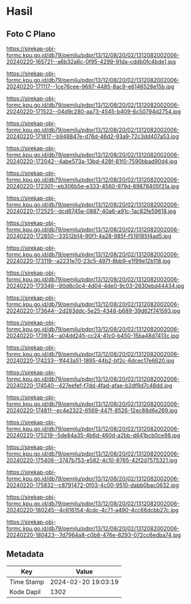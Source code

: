 # Hasil

## Foto C Plano

https://sirekap-obj-formc.kpu.go.id/db79/pemilu/pdpr/13/12/08/20/02/1312082002006-20240220-165721--a6b32a6c-0f95-4299-91da-cddb0fc4bde1.jpg

https://sirekap-obj-formc.kpu.go.id/db79/pemilu/pdpr/13/12/08/20/02/1312082002006-20240220-171117--1ce76cee-9697-4485-8ac9-e6146528e15b.jpg

https://sirekap-obj-formc.kpu.go.id/db79/pemilu/pdpr/13/12/08/20/02/1312082002006-20240220-171522--04d9c280-aa73-4545-b409-6c50794d2754.jpg

https://sirekap-obj-formc.kpu.go.id/db79/pemilu/pdpr/13/12/08/20/02/1312082002006-20240220-171817--b948847e-d76d-46d2-93a9-72c3dd407a53.jpg

https://sirekap-obj-formc.kpu.go.id/db79/pemilu/pdpr/13/12/08/20/02/1312082002006-20240220-172042--4abe573a-13bd-428f-81f0-7590bbad90d4.jpg

https://sirekap-obj-formc.kpu.go.id/db79/pemilu/pdpr/13/12/08/20/02/1312082002006-20240220-172301--eb306b5e-e333-4560-979d-89878405f31a.jpg

https://sirekap-obj-formc.kpu.go.id/db79/pemilu/pdpr/13/12/08/20/02/1312082002006-20240220-172525--dcd8745e-0887-40a6-a91c-1ac82fe59618.jpg

https://sirekap-obj-formc.kpu.go.id/db79/pemilu/pdpr/13/12/08/20/02/1312082002006-20240220-172850--33512b14-90f1-4a28-985f-f519185f4ad5.jpg

https://sirekap-obj-formc.kpu.go.id/db79/pemilu/pdpr/13/12/08/20/02/1312082002006-20240220-173119--a2231e70-23c5-497f-8bb9-e1f99e12b118.jpg

https://sirekap-obj-formc.kpu.go.id/db79/pemilu/pdpr/13/12/08/20/02/1312082002006-20240220-173346--90d8c0c4-4d04-4de0-9c03-2630ebd44434.jpg

https://sirekap-obj-formc.kpu.go.id/db79/pemilu/pdpr/13/12/08/20/02/1312082002006-20240220-173644--2d283ddc-5e25-4348-b689-39d62f741593.jpg

https://sirekap-obj-formc.kpu.go.id/db79/pemilu/pdpr/13/12/08/20/02/1312082002006-20240220-173934--a04dd245-cc24-41c0-b450-15ba48d7413c.jpg

https://sirekap-obj-formc.kpu.go.id/db79/pemilu/pdpr/13/12/08/20/02/1312082002006-20240220-174233--1f443a51-1895-44b2-bf2c-6dcec17e6620.jpg

https://sirekap-obj-formc.kpu.go.id/db79/pemilu/pdpr/13/12/08/20/02/1312082002006-20240220-174540--427eefef-f7dd-4fad-afae-b2df9d7c48dd.jpg

https://sirekap-obj-formc.kpu.go.id/db79/pemilu/pdpr/13/12/08/20/02/1312082002006-20240220-174811--ec4e2322-6569-447f-8526-12ec88d6e269.jpg

https://sirekap-obj-formc.kpu.go.id/db79/pemilu/pdpr/13/12/08/20/02/1312082002006-20240220-175219--5de84a35-4b6d-460d-a2bb-d641bcb0ce98.jpg

https://sirekap-obj-formc.kpu.go.id/db79/pemilu/pdpr/13/12/08/20/02/1312082002006-20240220-175406--3747b753-e582-4c10-8765-42f2d7575321.jpg

https://sirekap-obj-formc.kpu.go.id/db79/pemilu/pdpr/13/12/08/20/02/1312082002006-20240220-175832--c8791472-0f03-4c00-9510-dabb0bac0632.jpg

https://sirekap-obj-formc.kpu.go.id/db79/pemilu/pdpr/13/12/08/20/02/1312082002006-20240220-180245--4c616154-4cdc-4c71-a490-4cc66dcbb27c.jpg

https://sirekap-obj-formc.kpu.go.id/db79/pemilu/pdpr/13/12/08/20/02/1312082002006-20240220-180423--7d7964a8-c0b8-476e-8293-072cc6edba74.jpg


## Metadata

| Key        | Value               |
| ---------- | ------------------- |
| Time Stamp | 2024-02-20 19:03:19 |
| Kode Dapil | 1302                |




